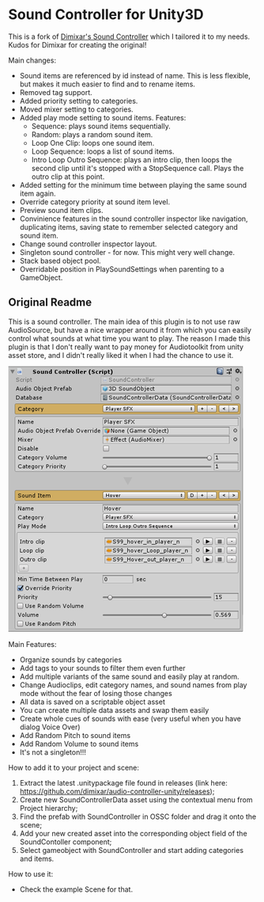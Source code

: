 # Sound Controller for Unity3D

This is a fork of [Dimixar's Sound Controller](https://github.com/dimixar/audio-controller-unity) which I tailored it to my needs. Kudos for Dimixar for creating the original!

Main changes:
- Sound items are referenced by id instead of name. This is less flexible, but makes it much easier to find and to rename items.
- Removed tag support.
- Added priority setting to categories.
- Moved mixer setting to categories.
- Added play mode setting to sound items. Features:
  - Sequence: plays sound items sequentially.
  - Random: plays a random sound item.
  - Loop One Clip: loops one sound item.
  - Loop Sequence: loops a list of sound items.
  - Intro Loop Outro Sequence: plays an intro clip, then loops the second clip until it's stopped with a StopSequence call. Plays the outro clip at this point.
- Added setting for the minimum time between playing the same sound item again.
- Override category priority at sound item level.
- Preview sound item clips.
- Convinience features in the sound controller inspector like navigation, duplicating items, saving state to remember selected category and sound item.
- Change sound controller inspector layout.
- Singleton sound controller - for now. This might very well change.
- Stack based object pool.
- Overridable position in PlaySoundSettings when parenting to a GameObject.

[screen]: https://github.com/entim/audio-controller-unity/blob/develop/screenshot.PNG

## Original Readme

This is a sound controller. The main idea of this plugin is to not use raw AudioSource, but have a nice wrapper around it from which you can easily control what sounds at what time you want to play.
The reason I made this plugin is that I don't really want to pay money for Audiotoolkit from unity asset store, and I didn't really liked it when I had the chance to use it.

![alt text][screen]

[screen]: https://github.com/dimixar/audio-controller-unity/blob/master/screenshot.PNG

Main Features:
- Organize sounds by categories
- Add tags to your sounds to filter them even further
- Add multiple variants of the same sound and easily play at random.
- Change Audioclips, edit category names, and sound names from play mode without the fear of losing those changes
- All data is saved on a scriptable object asset
- You can create multiple data assets and swap them easily
- Create whole cues of sounds with ease (very useful when you have dialog Voice Over)
- Add Random Pitch to sound items
- Add Random Volume to sound items
- It's not a singleton!!!

How to add it to your project and scene:
1. Extract the latest .unitypackage file found in releases (link here: https://github.com/dimixar/audio-controller-unity/releases);
2. Create new SoundControllerData asset using the contextual menu from Project hierarchy;
3. Find the prefab with SoundController in OSSC folder and drag it onto the scene;
4. Add your new created asset into the corresponding object field of the SoundContoller component;
5. Select gameobject with SoundController and start adding categories and items.

How to use it:
- Check the example Scene for that.

